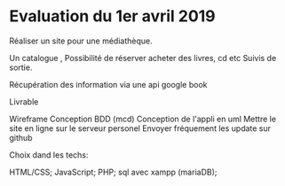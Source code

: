 # Evaluation du 1er avril 2019

Réaliser un site pour une médiathèque.

Un catalogue ,
Possibilité de réserver acheter des livres, cd etc
Suivis de sortie.

Récupération des information via une api google book

Livrable

Wireframe
Conception BDD (mcd)
Conception de l'appli en uml
Mettre le site en ligne sur le serveur personel
Envoyer fréquement les update sur github

Choix dand les techs:

HTML/CSS;
JavaScript;
PHP;
sql avec xampp (mariaDB);
